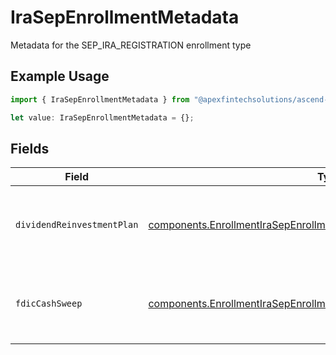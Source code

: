 # IraSepEnrollmentMetadata

Metadata for the SEP_IRA_REGISTRATION enrollment type

## Example Usage

```typescript
import { IraSepEnrollmentMetadata } from "@apexfintechsolutions/ascend-sdk/models/components";

let value: IraSepEnrollmentMetadata = {};
```

## Fields

| Field                                                                                                                                                          | Type                                                                                                                                                           | Required                                                                                                                                                       | Description                                                                                                                                                    | Example                                                                                                                                                        |
| -------------------------------------------------------------------------------------------------------------------------------------------------------------- | -------------------------------------------------------------------------------------------------------------------------------------------------------------- | -------------------------------------------------------------------------------------------------------------------------------------------------------------- | -------------------------------------------------------------------------------------------------------------------------------------------------------------- | -------------------------------------------------------------------------------------------------------------------------------------------------------------- |
| `dividendReinvestmentPlan`                                                                                                                                     | [components.EnrollmentIraSepEnrollmentMetadataDividendReinvestmentPlan](../../models/components/enrollmentirasepenrollmentmetadatadividendreinvestmentplan.md) | :heavy_minus_sign:                                                                                                                                             | Option to auto-enroll in Dividend Reinvestment; defaults to true                                                                                               | DIVIDEND_REINVESTMENT_ENROLL                                                                                                                                   |
| `fdicCashSweep`                                                                                                                                                | [components.EnrollmentIraSepEnrollmentMetadataFdicCashSweep](../../models/components/enrollmentirasepenrollmentmetadatafdiccashsweep.md)                       | :heavy_minus_sign:                                                                                                                                             | Option to auto-enroll in FDIC cash sweep; defaults to true                                                                                                     | FDIC_CASH_SWEEP_ENROLL                                                                                                                                         |